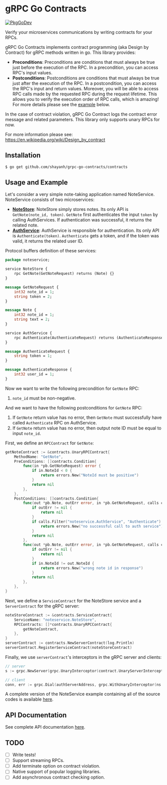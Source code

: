 # gRPC Go Contracts

[![PkgGoDev](https://pkg.go.dev/badge/github.com/shayanh/grpc-go-contracts/contracts)](https://pkg.go.dev/github.com/shayanh/grpc-go-contracts/contracts)

Verify your microservices communications by writing contracts for your RPCs.

gRPC Go Contracts implements contract programming (aka Design by Contract) for gRPC methods written in go. This library provides:

* **Preconditions**: Preconditions are conditions that must always be true just before the execution of the RPC. In a precondition, you can access RPC's input values.
* **Postconditions**: Postconditions are conditions that must always be true just after the execution of the RPC. In a postcondition, you can access the RPC's input and return values. Moreover, you will be able to access RPC calls made by the requested RPC during the request lifetime. This allows you to verify the execution order of RPC calls, which is amazing! For more details please see the [example](#usage-and-example) below.

In the case of contract violation, gRPC Go Contract logs the contract error message and related parameters. This library only supports unary RPCs for now.

For more information please see: https://en.wikipedia.org/wiki/Design_by_contract

## Installation

```bash
$ go get github.com/shayanh/grpc-go-contracts/contracts
```

## Usage and Example

Let's consider a very simple note-taking application named NoteService. NoteService consists of two microservices:

* [**NoteStore**](examples/noteservice/notestore/main.go): NoteStore simply stores notes. Its only API is `GetNote(note_id, token)`. `GetNote` first authenticates the input `token` by calling AuthServices. If authentication was successful, it returns the related note.
* [**AuthService**](examples/noteservice/authservice/main.go): AuthService is responsible for authentication. Its only API is `Authenticate(token)`. `Authenticate` gets a token, and if the token was valid, it returns the related user ID.

Protocol buffers definition of these services:

```protobuf
package noteservice;

service NoteStore {
    rpc GetNote(GetNoteRequest) returns (Note) {}
}

message GetNoteRequest {
    int32 note_id = 1;
    string token = 2;
}

message Note {
    int32 note_id = 1;
    string text = 2;
}

service AuthService {
    rpc Authenticate(AuthenticateRequest) returns (AuthenticateResponse) {}
}

message AuthenticateRequest {
    string token = 1;
}

message AuthenticateResponse {
    int32 user_id = 1;
}
```

Now we want to write the following precondition for `GetNote` RPC:

1. `note_id` must be non-negative.

And we want to have the following postconditions for `GetNote` RPC:

1. If `GetNote` return value has no error, then `GetNote` must successfully have called `Authenticate` RPC on AuthService. 
2. If `GetNote` return value has no error, then output note ID must be equal to input `note_id`.

First, we define an `RPCContract` for `GetNote`:

```go
getNoteContract := &contracts.UnaryRPCContract{
    MethodName: "GetNote",
    PreConditions: []contracts.Condition{
        func(in *pb.GetNoteRequest) error {
            if in.NoteId < 0 {
                return errors.New("NoteId must be positive")
            }
            return nil
        },
    },
    PostConditions: []contracts.Condition{
        func(out *pb.Note, outErr error, in *pb.GetNoteRequest, calls contracts.RPCCallHistory) error {
            if outErr != nil {
                return nil
            }
            if calls.Filter("noteservice.AuthService", "Authenticate").Successful().Empty() {
                return errors.New("no successful call to auth service")
            }
            return nil
        },
        func(out *pb.Note, outErr error, in *pb.GetNoteRequest, calls contracts.RPCCallHistory) error {
            if outErr != nil {
                return nil
            }
            if in.NoteId != out.NoteId {
                return errors.New("wrong note id in response")
            }
            return nil
        },
    },
}
```

Next, we define a `ServiceContract` for the NoteStore service and a `ServerContract` for the gRPC server:

```go
noteStoreContract := &contracts.ServiceContract{
    ServiceName: "noteservice.NoteStore",
    RPCContracts: []*contracts.UnaryRPCContract{
        getNoteContract,
    },
}
serverContract := contracts.NewServerContract(log.Println)
serverContract.RegisterServiceContract(noteStoreContract)
```

Finally, we use `serverContract`'s interceptors in the gRPC server and clients:

```go
// server
s := grpc.NewServer(grpc.UnaryInterceptor(contract.UnaryServerInterceptor()))

// client
conn, err := grpc.Dial(authServerAddress, grpc.WithUnaryInterceptor(ns.contract.UnaryClientInterceptor()))
```

A complete version of the NoteService example containing all of the source codes is available [here](examples/noteservice/).


## API Documentation

See complete API documentation [here](https://pkg.go.dev/github.com/shayanh/grpc-go-contracts/contracts).


## TODO

- [ ] Write tests!
- [ ] Support streaming RPCs.
- [ ] Add terminate option on contract violation.
- [ ] Native support of popular logging libraries.
- [ ] Add asynchronous contract checking option.